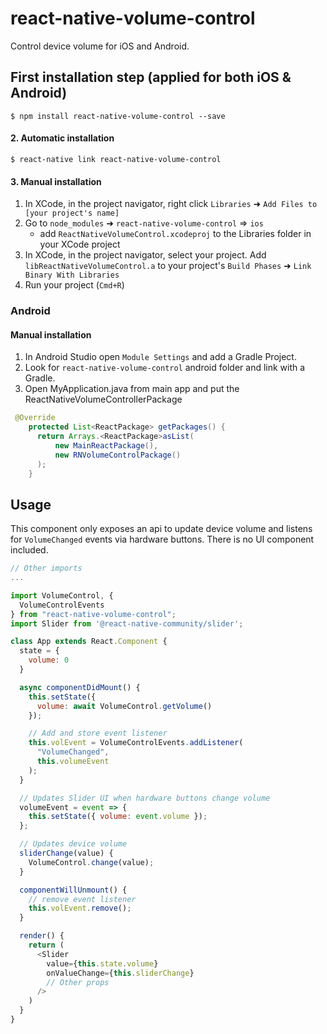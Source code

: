 # react-native-volume-control

Control device volume for iOS and Android.

## First installation step (applied for both iOS & Android)

`$ npm install react-native-volume-control --save`

#### 2. Automatic installation

`$ react-native link react-native-volume-control`

#### 3. Manual installation

1. In XCode, in the project navigator, right click `Libraries` ➜ `Add Files to [your project's name]`
2. Go to `node_modules` ➜ `react-native-volume-control` => `ios`
   - add `ReactNativeVolumeControl.xcodeproj` to the Libraries folder in your XCode project
3. In XCode, in the project navigator, select your project. Add `libReactNativeVolumeControl.a` to your project's `Build Phases` ➜ `Link Binary With Libraries`
4. Run your project (`Cmd+R`)

### Android

#### Manual installation

1. In Android Studio open `Module Settings` and add a Gradle Project.
2. Look for `react-native-volume-control` android folder and link with a Gradle.
3. Open MyApplication.java from main app and put the ReactNativeVolumeControllerPackage

```java
 @Override
    protected List<ReactPackage> getPackages() {
      return Arrays.<ReactPackage>asList(
          new MainReactPackage(),
          new RNVolumeControlPackage()
      );
    }
```

## Usage

This component only exposes an api to update device volume and listens for `VolumeChanged` events via hardware buttons. There is no UI component included.

```javascript
// Other imports
...

import VolumeControl, {
  VolumeControlEvents
} from "react-native-volume-control";
import Slider from '@react-native-community/slider';

class App extends React.Component {
  state = {
    volume: 0
  }

  async componentDidMount() {
    this.setState({
      volume: await VolumeControl.getVolume()
    });

    // Add and store event listener
    this.volEvent = VolumeControlEvents.addListener(
      "VolumeChanged",
      this.volumeEvent
    );
  }

  // Updates Slider UI when hardware buttons change volume
  volumeEvent = event => {
    this.setState({ volume: event.volume });
  };

  // Updates device volume
  sliderChange(value) {
    VolumeControl.change(value);
  }

  componentWillUnmount() {
    // remove event listener
    this.volEvent.remove();
  }

  render() {
    return (
      <Slider
        value={this.state.volume}
        onValueChange={this.sliderChange}
        // Other props
      />
    )
  }
}
```
